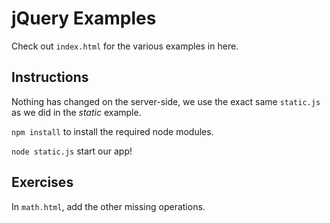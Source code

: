 jQuery Examples
==============

Check out `index.html` for the various examples in here.


Instructions
------------
Nothing has changed on the server-side, we use the exact same `static.js` as we did in the *static* example.

`npm install` to install the required node modules.

`node static.js` start our app!


Exercises
---------
In `math.html`, add the other missing operations.
